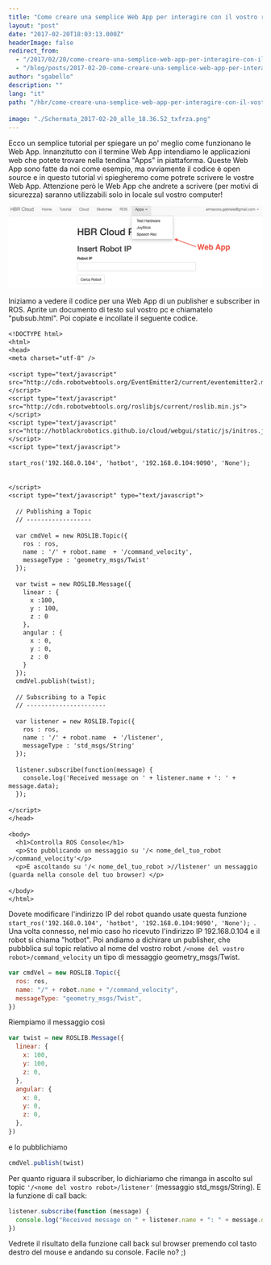 ```yaml
---
title: "Come creare una semplice Web App per interagire con il vostro robot"
layout: "post"
date: "2017-02-20T18:03:13.000Z"
headerImage: false
redirect_from:
  - "/2017/02/20/come-creare-una-semplice-web-app-per-interagire-con-il-vostro-robot/"
  - "/blog/posts/2017-02-20-come-creare-una-semplice-web-app-per-interagire-con-il-vostro-robot"
author: "sgabello"
description: ""
lang: "it"
path: "/hbr/come-creare-una-semplice-web-app-per-interagire-con-il-vostro-robot/"

image: "./Schermata_2017-02-20_alle_18.36.52_txfrza.png"
---
```


Ecco un semplice tutorial per spiegare un po' meglio come funzionano le Web App. Innanzitutto con il termine Web App intendiamo le applicazioni web che potete trovare nella tendina "Apps" in piattaforma. Queste Web App sono fatte da noi come esempio, ma ovviamente il codice è open source e in questo tutorial vi spiegheremo come potrete scrivere le vostre Web App. Attenzione però le Web App che andrete a scrivere (per motivi di sicurezza) saranno utilizzabili solo in locale sul vostro computer!

![](./Schermata_2017-02-20_alle_18.36.52_txfrza.png)

Iniziamo a vedere il codice per una Web App di un publisher e subscriber in ROS. Aprite un documento di testo sul vostro pc e chiamatelo "pubsub.html". Poi copiate e incollate il seguente codice.

```
<!DOCTYPE html>
<html>
<head>
<meta charset="utf-8" />

<script type="text/javascript" src="http://cdn.robotwebtools.org/EventEmitter2/current/eventemitter2.min.js"></script>
<script type="text/javascript" src="http://cdn.robotwebtools.org/roslibjs/current/roslib.min.js"></script>
<script type="text/javascript" src="http://hotblackrobotics.github.io/cloud/webgui/static/js/initros.js"></script>
<script type="text/javascript">

start_ros('192.168.0.104', 'hotbot', '192.168.0.104:9090', 'None');


</script>
<script type="text/javascript" type="text/javascript">

  // Publishing a Topic
  // ------------------

  var cmdVel = new ROSLIB.Topic({
    ros : ros,
    name : '/' + robot.name  + '/command_velocity',
    messageType : 'geometry_msgs/Twist'
  });

  var twist = new ROSLIB.Message({
    linear : {
      x :100,
      y : 100,
      z : 0
    },
    angular : {
      x : 0,
      y : 0,
      z : 0
    }
  });
  cmdVel.publish(twist);

  // Subscribing to a Topic
  // ----------------------

  var listener = new ROSLIB.Topic({
    ros : ros,
    name : '/' + robot.name  + '/listener',
    messageType : 'std_msgs/String'
  });

  listener.subscribe(function(message) {
    console.log('Received message on ' + listener.name + ': ' + message.data);
  });

</script>
</head>

<body>
  <h1>Controlla ROS Console</h1>
  <p>Sto pubblicando un messaggio su '/< nome_del_tuo_robot >/command_velocity'</p>
  <p>E ascoltando su '/< nome_del_tuo_robot >//listener' un messaggio (guarda nella console del tuo browser) </p>

</body>
</html>
```

Dovete modificare l'indirizzo IP del robot quando usate questa funzione `start_ros('192.168.0.104', 'hotbot', '192.168.0.104:9090', 'None'); `.
Una volta connesso, nel mio caso ho ricevuto l'indirizzo IP 192.168.0.104 e il robot si chiama "hotbot". Poi andiamo a dichirare un publisher, che pubbblica sul topic relativo al nome del vostro robot `/<nome del vostro robot>/command_velocity` un tipo di messaggio geometry_msgs/Twist.

```javascript
var cmdVel = new ROSLIB.Topic({
  ros: ros,
  name: "/" + robot.name + "/command_velocity",
  messageType: "geometry_msgs/Twist",
})
```

Riempiamo il messaggio così

```javascript
var twist = new ROSLIB.Message({
  linear: {
    x: 100,
    y: 100,
    z: 0,
  },
  angular: {
    x: 0,
    y: 0,
    z: 0,
  },
})
```

e lo pubblichiamo

```javascript
cmdVel.publish(twist)
```

Per quanto riguara il subscriber, lo dichiariamo che rimanga in ascolto sul topic `'/<nome del vostro robot>/listener'` (messaggio std_msgs/String).
E la funzione di call back:

```javascript
listener.subscribe(function (message) {
  console.log("Received message on " + listener.name + ": " + message.data)
})
```

Vedrete il risultato della funzione call back sul browser premendo col tasto destro del mouse e andando su console.
Facile no? ;)
